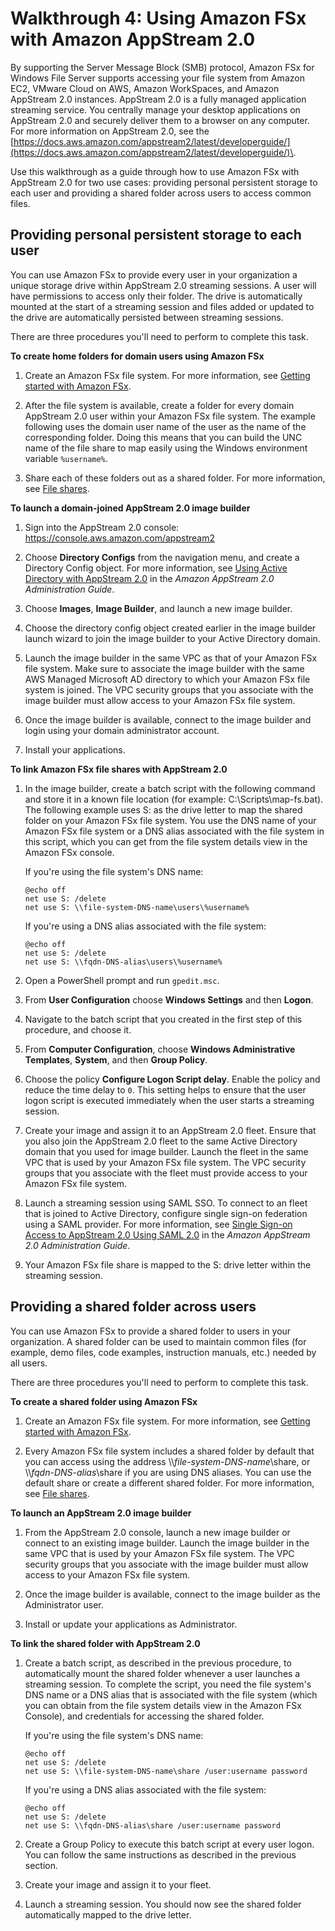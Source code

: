 # Walkthrough 4: Using Amazon FSx with Amazon AppStream 2\.0<a name="walkthrough04-fsx-with-appstream2"></a>

By supporting the Server Message Block \(SMB\) protocol, Amazon FSx for Windows File Server supports accessing your file system from Amazon EC2, VMware Cloud on AWS, Amazon WorkSpaces, and Amazon AppStream 2\.0 instances\. AppStream 2\.0 is a fully managed application streaming service\. You centrally manage your desktop applications on AppStream 2\.0 and securely deliver them to a browser on any computer\. For more information on AppStream 2\.0, see the [https://docs.aws.amazon.com/appstream2/latest/developerguide/](https://docs.aws.amazon.com/appstream2/latest/developerguide/)\.

Use this walkthrough as a guide through how to use Amazon FSx with AppStream 2\.0 for two use cases: providing personal persistent storage to each user and providing a shared folder across users to access common files\.

## Providing personal persistent storage to each user<a name="fsx-personal-persistent"></a>

You can use Amazon FSx to provide every user in your organization a unique storage drive within AppStream 2\.0 streaming sessions\. A user will have permissions to access only their folder\. The drive is automatically mounted at the start of a streaming session and files added or updated to the drive are automatically persisted between streaming sessions\.

There are three procedures you'll need to perform to complete this task\.

**To create home folders for domain users using Amazon FSx**

1. Create an Amazon FSx file system\. For more information, see [Getting started with Amazon FSx](getting-started.md)\.

1. After the file system is available, create a folder for every domain AppStream 2\.0 user within your Amazon FSx file system\. The example following uses the domain user name of the user as the name of the corresponding folder\. Doing this means that you can build the UNC name of the file share to map easily using the Windows environment variable `%username%`\.

1. Share each of these folders out as a shared folder\. For more information, see [File shares](managing-file-shares.md)\.

**To launch a domain\-joined AppStream 2\.0 image builder**

1. Sign into the AppStream 2\.0 console: [https://console\.aws\.amazon\.com/appstream2](https://console.aws.amazon.com/appstream2)

1. Choose **Directory Configs** from the navigation menu, and create a Directory Config object\. For more information, see [Using Active Directory with AppStream 2\.0](https://docs.aws.amazon.com/appstream2/latest/developerguide/active-directory.html) in the *Amazon AppStream 2\.0 Administration Guide*\.

1. Choose **Images**, **Image Builder**, and launch a new image builder\.

1. Choose the directory config object created earlier in the image builder launch wizard to join the image builder to your Active Directory domain\.

1. Launch the image builder in the same VPC as that of your Amazon FSx file system\. Make sure to associate the image builder with the same AWS Managed Microsoft AD directory to which your Amazon FSx file system is joined\. The VPC security groups that you associate with the image builder must allow access to your Amazon FSx file system\.

1. Once the image builder is available, connect to the image builder and login using your domain administrator account\.

1. Install your applications\.

**To link Amazon FSx file shares with AppStream 2\.0**

1. In the image builder, create a batch script with the following command and store it in a known file location \(for example: C:\\Scripts\\map\-fs\.bat\)\. The following example uses S: as the drive letter to map the shared folder on your Amazon FSx file system\. You use the DNS name of your Amazon FSx file system or a DNS alias associated with the file system in this script, which you can get from the file system details view in the Amazon FSx console\.

   If you're using the file system's DNS name:

   ```
   @echo off
   net use S: /delete 
   net use S: \\file-system-DNS-name\users\%username%
   ```

   If you're using a DNS alias associated with the file system:

   ```
   @echo off
   net use S: /delete 
   net use S: \\fqdn-DNS-alias\users\%username%
   ```

1. Open a PowerShell prompt and run `gpedit.msc`\.

1. From **User Configuration** choose **Windows Settings** and then **Logon**\.

1. Navigate to the batch script that you created in the first step of this procedure, and choose it\.

1. From **Computer Configuration**, choose **Windows Administrative Templates**, **System**, and then **Group Policy**\.

1. Choose the policy **Configure Logon Script delay**\. Enable the policy and reduce the time delay to `0`\. This setting helps to ensure that the user logon script is executed immediately when the user starts a streaming session\.

1. Create your image and assign it to an AppStream 2\.0 fleet\. Ensure that you also join the AppStream 2\.0 fleet to the same Active Directory domain that you used for image builder\. Launch the fleet in the same VPC that is used by your Amazon FSx file system\. The VPC security groups that you associate with the fleet must provide access to your Amazon FSx file system\.

1. Launch a streaming session using SAML SSO\. To connect to an fleet that is joined to Active Directory, configure single sign\-on federation using a SAML provider\. For more information, see [Single Sign\-on Access to AppStream 2\.0 Using SAML 2\.0](https://docs.aws.amazon.com/appstream2/latest/developerguide/external-identity-providers.html) in the *Amazon AppStream 2\.0 Administration Guide*\.

1. Your Amazon FSx file share is mapped to the S: drive letter within the streaming session\.

## Providing a shared folder across users<a name="fsx-shared-folder"></a>

You can use Amazon FSx to provide a shared folder to users in your organization\. A shared folder can be used to maintain common files \(for example, demo files, code examples, instruction manuals, etc\.\) needed by all users\.

There are three procedures you'll need to perform to complete this task\.

**To create a shared folder using Amazon FSx**

1. Create an Amazon FSx file system\. For more information, see [Getting started with Amazon FSx](getting-started.md)\.

1. Every Amazon FSx file system includes a shared folder by default that you can access using the address \\\\*file\-system\-DNS\-name*\\share, or \\\\*fqdn\-DNS\-alias*\\share if you are using DNS aliases\. You can use the default share or create a different shared folder\. For more information, see [File shares](managing-file-shares.md)\.

**To launch an AppStream 2\.0 image builder**

1. From the AppStream 2\.0 console, launch a new image builder or connect to an existing image builder\. Launch the image builder in the same VPC that is used by your Amazon FSx file system\. The VPC security groups that you associate with the image builder must allow access to your Amazon FSx file system\.

1. Once the image builder is available, connect to the image builder as the Administrator user\.

1. Install or update your applications as Administrator\.

**To link the shared folder with AppStream 2\.0**

1. Create a batch script, as described in the previous procedure, to automatically mount the shared folder whenever a user launches a streaming session\. To complete the script, you need the file system's DNS name or a DNS alias that is associated with the file system \(which you can obtain from the file system details view in the Amazon FSx Console\), and credentials for accessing the shared folder\.

   If you're using the file system's DNS name:

   ```
   @echo off
   net use S: /delete
   net use S: \\file-system-DNS-name\share /user:username password
   ```

   If you're using a DNS alias associated with the file system:

   ```
   @echo off
   net use S: /delete
   net use S: \\fqdn-DNS-alias\share /user:username password
   ```

1. Create a Group Policy to execute this batch script at every user logon\. You can follow the same instructions as described in the previous section\.

1. Create your image and assign it to your fleet\.

1. Launch a streaming session\. You should now see the shared folder automatically mapped to the drive letter\. 